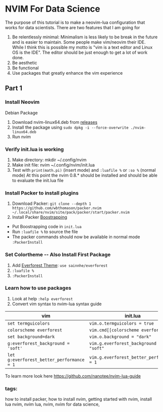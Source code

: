 # NVIM For Data Science

The purpose of this tutorial is to make a neovim-lua configuration that works for data scientists. There are two features that I am going for

1. Be relentlessly minimal: Minimalism is less likely to be break in the future and is easier to maintain. Some people make vim/neovim their IDE. While I think this is possible my motto is "vim is a text editor and Linux OS is the IDE". The editor should be just enough to get a lot of work done.
2. Be aesthetic
3. Be functional
4. Use packages that greatly enhance the vim experience

## Part 1

### Install Neovim
Debian Package
1. Download nvim-linux64.deb from [releases](https://github.com/neovim/neovim/releases)
2. Install the package using `sudo dpkg -i --force-overwrite ./nvim-linux64.deb`
3. Run nvim

### Verify init.lua is working
1. Make directory: mkdir ~/.config/nvim
2. Make init file: nvim ~/.config/nvim/init.lua
3. Test with `print(math.pi)` (insert mode) and `:luafile %` or `:so %` (normal mode)
At this point the nvim 0.8.* should be installed and should be able to evaluate the init.lua file

### Install Packer to install plugins
1. Download Packer: `git clone --depth 1 https://github.com/wbthomason/packer.nvim ~/.local/share/nvim/site/pack/packer/start/packer.nvim`
2. Install Packer [Boostrapping](https://github.com/wbthomason/packer.nvim#bootstrapping)
 - Put Boostrapping code in `init.lua`
 - Run `:luafile %` to source the file
 - The packer commands should now be available in normal mode `:PackerInstall`

### Set Colortheme -- Also Install First Package
1. Add [Everforest Theme](https://github.com/sainnhe/everforest): `use sainnhe/everforest`
2. `:luafile %`
3. `:PackerInstall`

### Learn how to use packages
1. Look at help `:help everforest`
2. Convert vim syntax to nvim-lua syntax guide

| vim                                       | init.lua                                  |
| ----------------------------------------- | ----------------------------------------- |
| `set termguicolors`                       | `vim.o.termguicolors = true`              |
| `colorscheme everforest`                  | `vim.cmd[[colorscheme everforest]]`       |
| `set background=dark`                     | `vim.o.background = "dark"`               |
| `g:everforest_background = 'soft'`        | `vim.g.everforest_background = "soft"`    |
| `let g:everforest_better_performance = 1` | `vim.g.everforest_better_performance = 1` |

To learn more look here https://github.com/nanotee/nvim-lua-guide

### tags:
how to install packer, how to install nvim, getting started with nvim, install lua nvim, nvim lua, nvim, nvim for data science,
